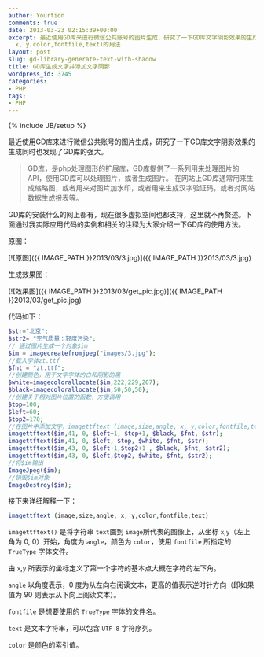 ```yaml
---
author: Yourtion
comments: true
date: 2013-03-23 02:15:39+00:00
excerpt: 最近使用GD库来进行微信公共账号的图片生成，研究了一下GD库文字阴影效果的生成同时也发现了GD库的强大。详细解释：imagettftext (image,size,angle,
  x, y,color,fontfile,text)的用法
layout: post
slug: gd-library-generate-text-with-shadow
title: GD库生成文字并添加文字阴影
wordpress_id: 3745
categories:
- PHP
tags:
- PHP
---
```

{% include JB/setup %}

最近使用GD库来进行微信公共账号的图片生成，研究了一下GD库文字阴影效果的生成同时也发现了GD库的强大。

> GD库，是php处理图形的扩展库，GD库提供了一系列用来处理图片的API，使用GD库可以处理图片，或者生成图片。 在网站上GD库通常用来生成缩略图，或者用来对图片加水印，或者用来生成汉字验证码，或者对网站数据生成报表等。

GD库的安装什么的网上都有，现在很多虚拟空间也都支持，这里就不再赘述。下面通过我实际应用代码的实例和相关的注释为大家介绍一下GD库的使用方法。

原图：

[![原图]({{ IMAGE_PATH }}2013/03/3.jpg)]({{ IMAGE_PATH }}2013/03/3.jpg)


生成效果图：

[![效果图]({{ IMAGE_PATH }}2013/03/get_pic.jpg)]({{ IMAGE_PATH }}2013/03/get_pic.jpg)

代码如下：

```php
$str="北京";
$str2= "空气质量：轻度污染";
// 通过图片生成一个对象$im
$im = imagecreatefromjpeg("images/3.jpg");
//载入字体zt.ttf
$fnt = "zt.ttf";
//创建颜色，用于文字字体的白和阴影的黑
$white=imagecolorallocate($im,222,229,207);
$black=imagecolorallocate($im,50,50,50);
//创建关于相对图片位置的函数，方便调用
$top=100;
$left=60;
$top2=170;
//在图片中添加文字，imagettftext (image,size,angle, x, y,color,fontfile,text)
imagettftext($im,41, 0, $left+1, $top+1, $black, $fnt, $str);
imagettftext($im,41, 0, $left, $top, $white, $fnt, $str);
imagettftext($im,43, 0, $left+1,$top2+1 , $black, $fnt, $str2);
imagettftext($im,43, 0, $left,$top2, $white, $fnt, $str2);
//将$im输出
ImageJpeg($im);
//销毁$im对象
ImageDestroy($im);
```

接下来详细解释一下：

```php
imagettftext (image,size,angle, x, y,color,fontfile,text)
```

```imagettftext()``` 是将字符串 ```text```画到 ```image```所代表的图像上，从坐标 ```x```,```y```（左上角为 0, 0）开始，角度为 ```angle```，颜色为 ```color```，使用 ```fontfile``` 所指定的 ```TrueType``` 字体文件。

由 ```x```,```y``` 所表示的坐标定义了第一个字符的基本点大概在字符的左下角。

```angle``` 以角度表示，0 度为从左向右阅读文本，更高的值表示逆时针方向（即如果值为 90 则表示从下向上阅读文本）。

```fontfile``` 是想要使用的 ```TrueType``` 字体的文件名。

```text``` 是文本字符串，可以包含 ```UTF-8``` 字符序列。

```color``` 是颜色的索引值。
